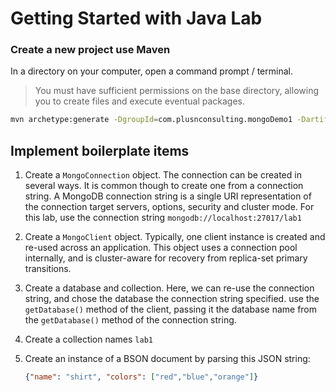 Getting Started with Java Lab
========

### Create a new project use Maven

 In a directory on your computer, open a command prompt / terminal.

> You must have sufficient permissions on the base directory, allowing you to create files and execute eventual packages.

```bash
mvn archetype:generate -DgroupId=com.plusnconsulting.mongoDemo1 -DartifactId=com.plusnconsulting.mongoDemo1 -DarchetypeArtifactId=maven-archetype-quickstart -DinteractiveMode=false
```

## Implement boilerplate items

1. Create a `MongoConnection` object. The connection can be created in several ways. It is common though to create one from a connection string. A MongoDB connection string is a single URI representation of the connection target servers, options, security and cluster mode. For this lab, use the connection string `mongodb://localhost:27017/lab1` 

1. Create a `MongoClient` object. Typically, one client instance is created and re-used across an application. This object uses a connection pool internally, and is cluster-aware for recovery from replica-set primary transitions.

1. Create a database and collection. Here, we can re-use the connection string, and chose the database the connection string specified. use the `getDatabase()` method of the client, passing it the database name from the `getDatabase()` method of the connection string.

1. Create a collection names `lab1`

1. Create an instance of a BSON document by parsing this JSON string:
    ```JSON 
    {"name": "shirt", "colors": ["red","blue","orange"]}
    ```

